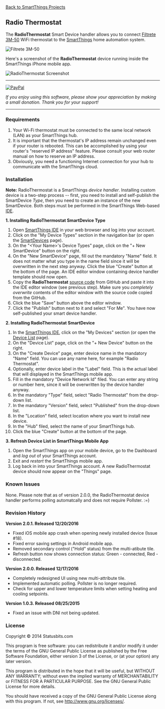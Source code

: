 [Back to SmartThings Projects](https://github.com/statusbits/smartthings)

Radio Thermostat
----------------

The **RadioThermostat** Smart Device handler allows you to connect
[Filtrete 3M-50](http://www.radiothermostat.com/filtrete/products/3M-50/)
WiFi thermostat to the [SmartThings](http://www.smartthings.com) home
automation system.

![Filtrete 3M-50](http://statusbits.github.io/images/Filtrete_3M50.jpg)

Here's a screenshot of the **RadioThermostat** device running inside the
SmartThings iPhone mobile app.

![RadioThermostat Screenshot](http://statusbits.github.io/images/RadioThermostat.jpg)

---

[![PayPal](https://www.paypalobjects.com/en_US/i/btn/btn_donate_LG.gif)](https://www.paypal.com/cgi-bin/webscr?cmd=_s-xclick&hosted_button_id=ATTTMV7JV2W9W)

*If you enjoy using this software, please show your appreciation by making a small
donation. Thank you for your support!*

---

### Requirements

1. Your Wi-Fi thermostat must be connected to the same local network (LAN) as
your SmartThings hub.
2. It is important that the thermostat's IP address remain unchanged even if
your router is rebooted. This can be accomplished by using your router's
"reserved IP address" feature. Please consult your web router manual on how to
reserve an IP address.
3. Obviously, you need a functioning Internet connection for your hub to
communicate with the SmartThings cloud.


### Installation

**Note:** RadioThermostat is a SmartThings *device handler*. Installing custom
device is a two-step process -- first, you need to install and self-publish
the SmartDevice *Type*, then you need to create an instance of the new
SmartDevice. Both steps must be performed in the SmartThings Web-based
[IDE](https://graph.api.smartthings.com).

**1. Installing RadioThermostat SmartDevice Type**

1. Open [SmartThings IDE](https://graph.api.smartthings.com) in your web
browser and log into your account.
2. Click on the "My Device Types" section in the navigation bar (or open the
[SmartDevices](https://graph.api.smartthings.com/ide/devices) page).
3. On the "\<Your Name\>'s Device Types" page, click on the "+ New SmartDevice"
button on the right.
4. On the "New SmartDevice" page, fill out the mandatory "Name" field. It does
not matter what you type in the name field since it will be overwritten in the
next step anyway. Click the blue "Create" button at the bottom of the page. An
IDE editor window containing device handler template should now open.
5. Copy the **RadioThermostat**
[source code](https://raw.githubusercontent.com/statusbits/smartthings/master/devicetypes/statusbits/radio-thermostat.src/radio-thermostat.groovy)
from GitHub and paste it into the IDE editor window (see previous step). Make
sure you *completely overwrite* contents of the editor window with the source
code copied from the GitHub.
6. Click the blue "Save" button above the editor window.
7. Click the "Publish" button next to it and select "For Me". You have now
self-published your smart device handler.

**2. Installing RadioThermostat SmartDevice**

1. In the [SmartThings IDE](https://graph.api.smartthings.com), click on the
"My Devices" section (or open the [Device List](https://graph.api.smartthings.com/device/list)
page).
2. On the "Device List" page, click on the "+ New Device" button on the right.
3. On the "Create Device" page, enter device name in the mandatory "Name"
field. You can use any name here, for example "Radio Thermostat".
4. Optionally, enter device label in the "Label" field. This is the actual
label that will displayed in the SmartThings mobile app.
5. Fill in the mandatory "Device Network Id" filed. You can enter any string
or number here, since it will be overwritten by the device handler anyway.
6. In the mandatory "Type" field, select "Radio Thermostat" from the drop-down
list.
7. In the mandatory "Version" field, select "Published" from the drop-down
list.
8. In the "Location" field, select location where you want to install new
device.
9. In the "Hub" filed, select the name of your SmartThings hub.
10. Click the blue "Create" button at the bottom of the page.

**3. Refresh Device List in SmartThings Mobile App**

1. Open the SmartThings app on your mobile device, go to the Dashboard and
*log out* of your SmartThings account.
2. Exit and *restart* the SmartThings mobile app.
3. Log back in into your SmartThings account. A new RadioThermostat device
should now appear on the "Things" page.


### Known Issues

None. Please note that as of version 2.0.0, the RadioThermostat device handler
performs polling automatcally and does not require Pollster. :=) 


### Revision History

**Version 2.0.1. Released 12/20/2016**
* Fixed iOS mobile app crash when opening newly installed device (Issue #18).
* Fixed error saving settings in Android mobile app.
* Removed secondary control ("Hold" status) from the multi-atibute tile.
* Refresh button now shows connection status: Green - connected, Red -
disconnected.

**Version 2.0.0. Released 12/17/2016**
* Completely redesigned UI using new multi-attribute tile.
* Implemented automatic polling. Pollster is no longer required.
* Check for upper and lower temperature limits when setting heating and
cooling setpoints.

**Version 1.0.3. Released 08/25/2015**
* Fixed an issue with DNI not being updated.


### License

Copyright © 2014 Statusbits.com

This program is free software: you can redistribute it and/or modify it
under the terms of the GNU General Public License as published by the Free
Software Foundation, either version 3 of the License, or (at your option)
any later version.

This program is distributed in the hope that it will be useful, but
WITHOUT ANY WARRANTY; without even the implied warranty of MERCHANTABILITY
or FITNESS FOR A PARTICULAR PURPOSE.  See the GNU General Public License
for more details.

You should have received a copy of the GNU General Public License along
with this program.  If not, see <http://www.gnu.org/licenses/>.
